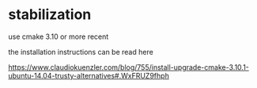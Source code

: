 # stabilization

use cmake 3.10 or more recent

the installation instructions can be read here

https://www.claudiokuenzler.com/blog/755/install-upgrade-cmake-3.10.1-ubuntu-14.04-trusty-alternatives#.WxFRUZ9fhph
